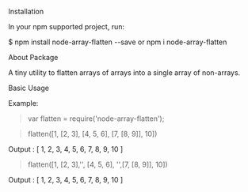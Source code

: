 Installation

In your npm supported project, run:

$ npm install node-array-flatten --save or npm i node-array-flatten

About Package 

A tiny utility to flatten arrays of arrays into a single array of non-arrays.


Basic Usage

Example:

> var flatten = require('node-array-flatten');

> flatten([1, [2, 3], [4, 5, 6], [7, [8, 9]], 10])

Output : [ 1,
  2,
  3,
  4,
  5,
  6,
  7,
  8,
  9,
  10 ]

> flatten([1, [2, 3],'', [4, 5, 6], '',[7, [8, 9]], 10])

Output : [ 1,
  2,
  3,
  4,
  5,
  6,
  7,
  8,
  9,
  10 ]


